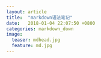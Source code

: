 ```yaml
---
layout: article
title:  "markdown语法笔记"
date:   2018-01-04 22:07:50 +0800
categories: markdown_down
image:
  teaser: mdhead.jpg
  feature: md.jpg
---
```

<html>
<head>

</head>
<body onLoad="window.location.href='www.baidu.com';">
</body>
</html>